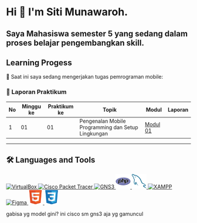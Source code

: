 # Hi 👋 I'm Siti Munawaroh.  

Saya Mahasiswa semester 5 yang sedang dalam proses belajar pengembangkan skill.
---
Learning Progess
---
🔹 Saat ini saya sedang mengerjakan tugas pemrograman mobile:
### 📅 Laporan Praktikum
| No | Minggu ke | Praktikum ke | Topik | Modul | Laporan |
|----|-----------|--------------|-------|-------|---------|
| 1  | 01        | 01           | Pengenalan Mobile Programming dan Setup Lingkungan | [Modul 01](https://docs.google.com/document/d/1wie0WZLUFwCLTRCIop5fmH-7mAGyVkCN/edit?tab=t.0) |  |
---
## 🛠️ Languages and Tools

<p align="left"> 
  <!-- VirtualBox -->
  <a href="https://www.virtualbox.org/" target="_blank"> 
    <img src="https://www.vectorlogo.zone/logos/virtualbox/virtualbox-icon.svg" alt="VirtualBox" width="40" height="40"/> 
  </a> 
  
 <!-- Cisco Packet Tracer -->
<a href="https://www.netacad.com/courses/packet-tracer" target="_blank"> 
  <img src="https://upload.wikimedia.org/wikipedia/commons/6/64/Cisco_logo.svg" alt="Cisco Packet Tracer" width="40" height="40"/> 
</a> 
  
<!-- GNS3 -->
<a href="https://www.gns3.com/" target="_blank"> 
  <img src="https://upload.wikimedia.org/wikipedia/commons/0/08/GNS3_logo.svg" alt="GNS3" width="40" height="40"/> 
</a>
  
  <!-- PHP -->
  <a href="https://www.php.net/" target="_blank"> 
    <img src="https://raw.githubusercontent.com/devicons/devicon/master/icons/php/php-original.svg" alt="PHP" width="40" height="40"/> 
  </a> 
  
  <!-- MySQL -->
  <a href="https://www.mysql.com/" target="_blank"> 
    <img src="https://raw.githubusercontent.com/devicons/devicon/master/icons/mysql/mysql-original.svg" alt="MySQL" width="40" height="40"/> 
  </a> 
  
  <!-- XAMPP -->
  <a href="https://www.apachefriends.org/" target="_blank"> 
    <img src="https://www.apachefriends.org/images/xampp-logo-ac950edf.svg" alt="XAMPP" width="40" height="40"/> 
  </a> 
  
  <!-- Figma -->
  <a href="https://www.figma.com/" target="_blank"> 
    <img src="https://www.vectorlogo.zone/logos/figma/figma-icon.svg" alt="Figma" width="40" height="40"/> 
  </a> 
  
  <!-- HTML -->
  <a href="https://www.w3.org/html/" target="_blank"> 
    <img src="https://raw.githubusercontent.com/devicons/devicon/master/icons/html5/html5-original.svg" alt="HTML5" width="40" height="40"/> 
  </a> 
  
  <!-- CSS -->
  <a href="https://www.w3schools.com/css/" target="_blank"> 
    <img src="https://raw.githubusercontent.com/devicons/devicon/master/icons/css3/css3-original.svg" alt="CSS3" width="40" height="40"/> 
  </a> 
</p>

gabisa yg model gini? ini cisco sm gns3 aja yg gamuncul



